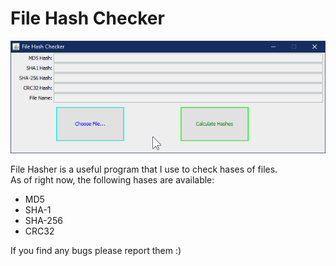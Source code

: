 # File Hash Checker
![Program Screenshot 01](./.github/screenshot01.png?raw=true)

File Hasher is a useful program that I use to check hases of files.  
As of right now, the following hases are available:  
* MD5
* SHA-1
* SHA-256
* CRC32

If you find any bugs please report them :)